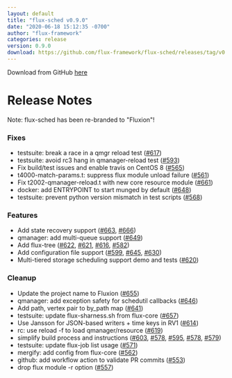 ```yaml
---
layout: default
title: "flux-sched v0.9.0"
date: "2020-06-18 15:12:35 -0700"
author: "flux-framework"
categories: release
version: 0.9.0
download: https://github.com/flux-framework/flux-sched/releases/tag/v0.9.0
---
```


Download from GitHub [here](https://github.com/flux-framework/flux-sched/releases/tag/v0.9.0)

# Release Notes

Note: flux-sched has been re-branded to "Fluxion"!

### Fixes
 * testsuite: break a race in a qmgr reload test ([#617](https://github.com/flux-framework/flux-sched/issues/617))
 * testsuite: avoid rc3 hang in qmanager-reload test ([#593](https://github.com/flux-framework/flux-sched/issues/593))
 * Fix build/test issues and enable travis on CentOS 8 ([#565](https://github.com/flux-framework/flux-sched/issues/565))
 * t4000-match-params.t: suppress flux module unload failure ([#561](https://github.com/flux-framework/flux-sched/issues/561))
 * Fix t2002-qmanager-reload.t with new core resource module ([#661](https://github.com/flux-framework/flux-sched/issues/661))
 * docker: add ENTRYPOINT to start munged by default ([#648](https://github.com/flux-framework/flux-sched/issues/648))
 * testsuite: prevent python version mismatch in test scripts ([#568](https://github.com/flux-framework/flux-sched/issues/568))

### Features
 * Add state recovery support ([#663](https://github.com/flux-framework/flux-sched/issues/663), [#666](https://github.com/flux-framework/flux-sched/issues/666))
 * qmanager: add multi-queue support ([#649](https://github.com/flux-framework/flux-sched/issues/649))
 * Add flux-tree ([#622](https://github.com/flux-framework/flux-sched/issues/622), [#621](https://github.com/flux-framework/flux-sched/issues/621), [#616](https://github.com/flux-framework/flux-sched/issues/616), [#582](https://github.com/flux-framework/flux-sched/issues/582))
 * Add configuration file support ([#599](https://github.com/flux-framework/flux-sched/issues/599), [#645](https://github.com/flux-framework/flux-sched/issues/645), [#630](https://github.com/flux-framework/flux-sched/issues/630))
 * Multi-tiered storage scheduling support demo and tests ([#620](https://github.com/flux-framework/flux-sched/issues/620))

### Cleanup
 * Update the project name to Fluxion ([#655](https://github.com/flux-framework/flux-sched/issues/655))
 * qmanager: add exception safety for schedutil callbacks ([#646](https://github.com/flux-framework/flux-sched/issues/646))
 * Add path, vertex pair to by_path map ([#641](https://github.com/flux-framework/flux-sched/issues/641))
 * testsuite: update flux-sharness.sh from flux-core ([#657](https://github.com/flux-framework/flux-sched/issues/657))
 * Use Jansson for JSON-based writers + time keys in RV1 ([#614](https://github.com/flux-framework/flux-sched/issues/614))
 * rc: use reload -f to load qmanager/resource ([#619](https://github.com/flux-framework/flux-sched/issues/619))
 * simplify build process and instructions ([#603](https://github.com/flux-framework/flux-sched/issues/603), [#578](https://github.com/flux-framework/flux-sched/issues/578), [#595](https://github.com/flux-framework/flux-sched/issues/595), [#578](https://github.com/flux-framework/flux-sched/issues/578), [#579](https://github.com/flux-framework/flux-sched/issues/579))
 * testsuite: update flux-job list usage ([#571](https://github.com/flux-framework/flux-sched/issues/571))
 * mergify: add config from flux-core ([#562](https://github.com/flux-framework/flux-sched/issues/562))
 * github: add workflow action to validate PR commits ([#553](https://github.com/flux-framework/flux-sched/issues/553))
 * drop flux module -r option ([#557](https://github.com/flux-framework/flux-sched/issues/557))

